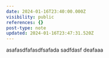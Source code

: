 ```yaml
---
date: 2024-01-16T23:40:00.000Z
visibility: public
references: {}
post-type: note
updated: 2024-01-16T23:47:31.520Z
---
```


asafasdfafasdfsafada
sadfdasf
deafaaa
